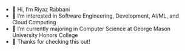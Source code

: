 - 👋 Hi, I’m Riyaz Rabbani
- 👀 I’m interested in Software Engineering, Development, AI/ML, and Cloud Computing
- 🌱 I’m currently majoring in Computer Science at George Mason University Honors College
- 🙂 Thanks for checking this out!

